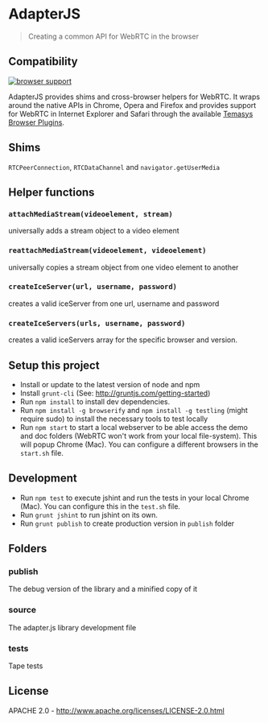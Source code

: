 # AdapterJS

> Creating a common API for WebRTC in the browser

## Compatibility

[![browser support](https://ci.testling.com/Temasys/AdapterJS.png)
](https://ci.testling.com/Temasys/AdapterJS)

AdapterJS provides shims and cross-browser helpers for WebRTC. It wraps around the native APIs in Chrome, Opera and Firefox and provides support for WebRTC in Internet Explorer and Safari through the available [Temasys Browser Plugins](https://temasys.atlassian.net/wiki/display/TWPP/WebRTC+Plugins).


## Shims

`RTCPeerConnection`, `RTCDataChannel` and `navigator.getUserMedia`


## Helper functions

### `attachMediaStream(videoelement, stream)`

universally adds a stream object to a video element

### `reattachMediaStream(videoelement, videoelement)`

universally copies a stream object from one video element to another

### `createIceServer(url, username, password)`

creates a valid iceServer from one url, username and password

### `createIceServers(urls, username, password)`

creates a valid iceServers array for the specific browser and version.


## Setup this project

- Install or update to the latest version of node and npm
- Install `grunt-cli` (See: http://gruntjs.com/getting-started)
- Run `npm install` to install dev dependencies.
- Run `npm install -g browserify` and `npm install -g testling` (might require sudo) to install the necessary tools to test locally
- Run `npm start` to start a local webserver to be able access the demo and doc folders (WebRTC won't work from your local file-system). This will popup Chrome (Mac). You can configure a different browsers in the `start.sh` file.


## Development

- Run `npm test` to execute jshint and run the tests in your local Chrome (Mac). You can configure this in the `test.sh` file.
- Run `grunt jshint` to run jshint on its own.
- Run `grunt publish` to create production version in `publish` folder


## Folders

### publish

The debug version of the library and a minified copy of it

### source

The adapter.js library development file

### tests

Tape tests


## License

APACHE 2.0 - http://www.apache.org/licenses/LICENSE-2.0.html

